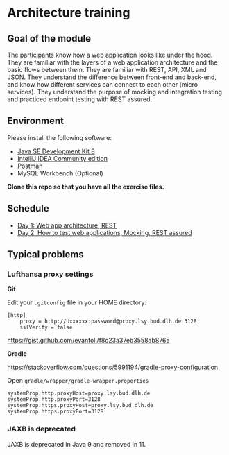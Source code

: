 # Architecture training

## Goal of the module

The participants know how a web application looks like under the hood. They are familiar with the layers of a web application architecture and the basic flows between them. They are familiar with REST, API, XML and JSON. They understand the difference between front-end and back-end, and know how different services can connect to each other (micro services). They understand the purpose of mocking and integration testing and practiced endpoint testing with REST assured.

## Environment

Please install the following software:

- [Java SE Development Kit 8](https://www.oracle.com/technetwork/java/javase/downloads/jdk8-downloads-2133151.html)
- [IntelliJ IDEA Community edition](https://www.jetbrains.com/idea/download/)
- [Postman](https://www.getpostman.com/downloads/)
- MySQL Workbench (Optional)

**Clone this repo so that you have all the exercise files.**

## Schedule

- [Day 1: Web app architecture, REST](./day1.md)
- [Day 2: How to test web applications, Mocking, REST assured](./day2.md)

## Typical problems

### Lufthansa proxy settings

**Git**

Edit your `.gitconfig` file in your HOME directory:

```
[http]
    proxy = http://Uxxxxxx:password@proxy.lsy.bud.dlh.de:3128
    sslVerify = false
```

https://gist.github.com/evantoli/f8c23a37eb3558ab8765

**Gradle**

https://stackoverflow.com/questions/5991194/gradle-proxy-configuration

Open `gradle/wrapper/gradle-wrapper.properties`

```
systemProp.http.proxyHost=proxy.lsy.bud.dlh.de
systemProp.http.proxyPort=3128
systemProp.https.proxyHost=proxy.lsy.bud.dlh.de
systemProp.https.proxyPort=3128
```

### JAXB is deprecated

JAXB is deprecated in Java 9 and removed in 11.
